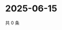 # 2025-06-15

共 0 条

<!-- BEGIN ZHIHUQUESTIONS -->
<!-- 最后更新时间 Sun Jun 15 2025 22:09:58 GMT+0800 (China Standard Time) -->

<!-- END ZHIHUQUESTIONS -->
